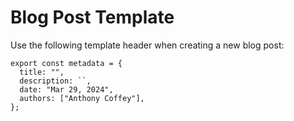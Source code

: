 # Blog Post Template

Use the following template header when creating a new blog post:

```
export const metadata = {
  title: "",
  description: ``,
  date: "Mar 29, 2024",
  authors: ["Anthony Coffey"],
};
```
